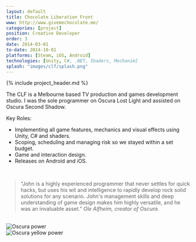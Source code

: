 ```yaml
---
layout: default
title: Chocolate Liberation Front
www: http://www.givemechocolate.me/
categories: [project]
position: Creative Developer
order: 3
date: 2014-03-01
to-date: 2014-10-01
platforms: [Steam, iOS, Android]
technologies: [Unity, C#, .NET, Shaders, Mechanim]
splash: "images/clf/splash.png"
---
```


{% include project_header.md %}

The CLF is a Melbourne based TV production and games development studio. I was the sole programmer on Oscura Lost Light and assisted on Oscura Second Shadow.

Key Roles:

* Implementing all game features, mechanics and visual effects using Unity, C# and shaders.
* Scoping, scheduling and managing risk so we stayed within a set budget.
* Game and interaction design.
* Releases on Android and iOS.

<br/>

> “John is a highly experienced programmer that never settles for quick hacks, but uses his wit and intelligence to rapidly develop rock solid solutions for any scenario. John's management skills and deep understanding of game design makes him highly versatile, and he was an invaluable asset.”
> <cite>Ole Alfheim, creator of Oscura.</cite>

<br/>

<div class="text-center screen-shot">
    <div class="row neg-margin">
        <div class="col-md-6">
            <img src="{{site.baseurl}}/images/clf/power.gif" alt="Oscura power"/>
        </div>
        <div class="col-md-6">
            <img src="{{site.baseurl}}/images/clf/o3_yellow.gif" alt="Oscura yellow power"/>
        </div>
    </div>
</div>

